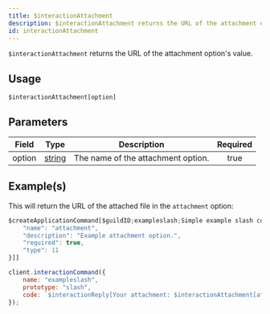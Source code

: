 ```yaml
---
title: $interactionAttachment
description: $interactionAttachment returns the URL of the attachment option's value.
id: interactionAttachment
---
```


`$interactionAttachment` returns the URL of the attachment option's value.

## Usage

```aoi
$interactionAttachment[option]
```

## Parameters

| Field  | Type                                                                                              | Description                        | Required |
| ------ | ------------------------------------------------------------------------------------------------- | ---------------------------------- | :------: |
| option | [string](https://developer.mozilla.org/en-US/docs/Web/JavaScript/Reference/Global_Objects/String) | The name of the attachment option. |   true   |

## Example(s)

This will return the URL of the attached file in the `attachment` option:

```js
$createApplicationCommand[$guildID;exampleslash;Simple example slash command.;true;true;slash;[{
    "name": "attachment",
    "description": "Example attachment option.",
    "required": true,
    "type": 11
}]]
```

```js
client.interactionCommand({
    name: "exampleslash",
    prototype: "slash",
    code: `$interactionReply[Your attachment: $interactionAttachment[attachment]]`
});
```
